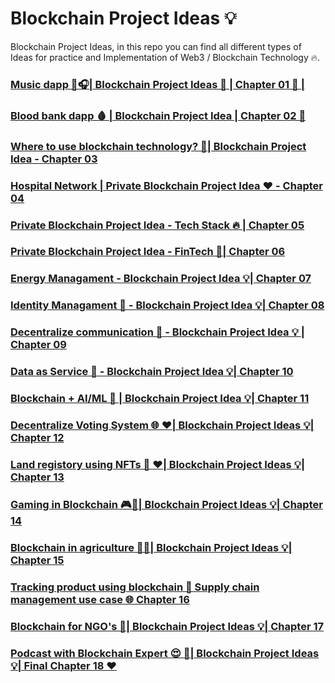 # Blockchain Project Ideas 💡
Blockchain Project Ideas, in this repo you can find all different types of Ideas for practice and Implementation of Web3 / Blockchain Technology 🔥.

### [Music dapp 🎵🎧| Blockchain Project Ideas 🎯 | Chapter 01 🚀 |](https://youtu.be/nfX2EZo43_U?si=qG8GXxJaODuRdxUh)
### [Blood bank dapp 🩸 | Blockchain Project Idea | Chapter 02 🚀](https://youtu.be/tgCmu5PHz10?si=BdTkYBh9aMRgH3iy)
### [Where to use blockchain technology? 🤔| Blockchain Project Idea - Chapter 03](https://youtu.be/j7JAE2TbBRY?si=Npal7FZJLrtWXOuf)
### [Hospital Network | Private Blockchain Project Idea ❤️ - Chapter 04](https://youtu.be/gRzGNGs6HUw?si=7Og4B-eJTNvc9pUb)
### [Private Blockchain Project Idea - Tech Stack 🔥 | Chapter 05](https://youtu.be/4ySmrtOgYEs?si=M7l5rkZmb46mevrW)
### [Private Blockchain Project Idea - FinTech 🚀| Chapter 06](https://youtu.be/k5MVsUS8cJ8?si=-8uEYWmlBDivry5r)
### [Energy Managament - Blockchain Project Idea 💡| Chapter 07](https://youtu.be/4RH_QRr2WRs?si=qfeMhN-IRdb3Sujj)
### [Identity Managament 🚀 - Blockchain Project Idea 💡| Chapter 08](https://youtu.be/J39-1Nkk0nY?si=z5mm-d7a9XGIUNmU)
### [Decentralize communication 🚀 - Blockchain Project Idea 💡 | Chapter 09](https://youtu.be/h5NPiTrNatg?si=Bi6CssRjWHN54uAt)
### [Data as Service 🚀 - Blockchain Project Idea 💡| Chapter 10](https://youtu.be/_8y_q1R_HKc?si=XZoKsjHdTNkoN-13)
### [Blockchain + AI/ML 🚀 | Blockchain Project Idea 💡| Chapter 11](https://youtu.be/1nPz_IIzHhU)
### [Decentralize Voting System 🌐 ❤️| Blockchain Project Ideas 💡| Chapter 12](https://www.youtube.com/watch?v=gZYBpftVZr8)
### [Land registory using NFTs 📑 ❤️| Blockchain Project Ideas 💡| Chapter 13](https://www.youtube.com/watch?v=4K8AEDRakdw)
### [Gaming in Blockchain 🎮🎯| Blockchain Project Ideas 💡| Chapter 14](https://youtu.be/HnT-jOeGHZk?si=gGhdBgbICY-UgVI5)
### [Blockchain in agriculture 🌿🍎| Blockchain Project Ideas 💡| Chapter 15](https://youtu.be/k9pPe6bRGpU?si=29h9qNC5T3MFTyc9)
### [Tracking product using blockchain 🎯 Supply chain management use case 🌐 Chapter 16 ](https://www.youtube.com/watch?v=Rv5Ee6FzEYs&lc=Ugx2g-NCYkuL9Vf6rbV4AaABAg)
### [Blockchain for NGO's 🎯| Blockchain Project Ideas 💡| Chapter 17](https://youtu.be/eTUfU1FuW-w)
### [Podcast with Blockchain Expert 😍 💪| Blockchain Project Ideas 💡| Final Chapter 18 ❤️](https://youtu.be/IUHVWxuXMcM)
